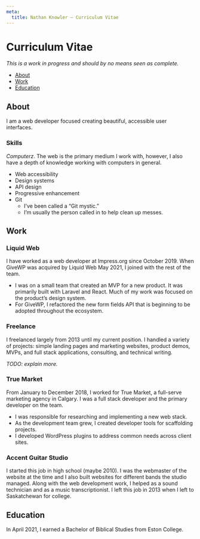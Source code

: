 ```yaml
---
meta:
  title: Nathan Knowler – Curriculum Vitae
---
```


# Curriculum Vitae

_This is a work in progress and should by no means seen as complete._

- [About](#about)
- [Work](#work)
- [Education](#education)

<h2 id="about">About</h2>

I am a web developer focused creating beautiful, accessible user interfaces.

### Skills

_Computerz_. The web is the primary medium I work with, however, I also have a
depth of knowledge working with computers in general.

- Web accessibility
- Design systems
- API design
- Progressive enhancement
- Git
  - I’ve been called a “Git mystic.”
  - I’m usually the person called in to help clean up messes.

<h2 id="work">Work</h2>

### Liquid Web

I have worked as a web developer at Impress.org since October 2019. When GiveWP
was acquired by Liquid Web May 2021, I joined with the rest of the team.

* I was on a small team that created an MVP for a new product. It was primarily
  built with Laravel and React. Much of my work was focused on the product’s
  design system.
* For GiveWP, I refactored the new form fields API that is beginning to be
  adopted throughout the ecosystem.

### Freelance

I freelanced largely from 2013 until my current position. I handled a variety of
projects: simple landing pages and marketing websites, product demos, MVPs, and
full stack applications, consulting, and technical writing.

_TODO: explain more._

### True Market

From January to December 2018, I worked for True Market, a full-serve marketing
agency in Calgary. I was a full stack developer and the primary developer on the
team.

* I was responsible for researching and implementing a new web stack.
* As the development team grew, I created developer tools for scaffolding
  projects.
* I developed WordPress plugins to address common needs across client sites.
 
### Accent Guitar Studio

I started this job in high school (maybe 2010). I was the webmaster of the
website at the time and I also built websites for different bands the studio
managed. Along with the web development work, I helped as a sound technician and
as a music transcriptionist. I left this job in 2013 when I left to Saskatchewan
for college.

<h2 id="education">Education</h2>

In April 2021, I earned a Bachelor of Biblical Studies from Eston College.

